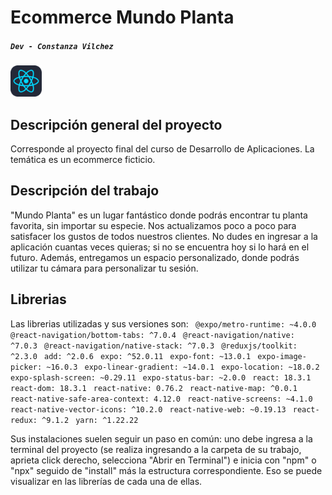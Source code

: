 # Ecommerce Mundo Planta

##### `Dev - Constanza Vilchez`

<div>
  <img src="https://raw.githubusercontent.com/tandpfun/skill-icons/65dea6c4eaca7da319e552c09f4cf5a9a8dab2c8/icons/React-Dark.svg" width="50" />
</div>

## Descripción general del proyecto

Corresponde al proyecto final del curso de Desarrollo de Aplicaciones. La temática es un ecommerce ficticio.

## Descripción del trabajo

"Mundo Planta" es un lugar fantástico donde podrás encontrar tu planta favorita, sin importar su especie. Nos actualizamos poco a poco para satisfacer los gustos de todos nuestros clientes. No dudes en ingresar a la aplicación cuantas veces quieras; si no se encuentra hoy si lo hará en el futuro. Además, entregamos un espacio personalizado, donde podrás utilizar tu cámara para personalizar tu sesión. 

## Librerias

Las librerias utilizadas y sus versiones son:
` @expo/metro-runtime: ~4.0.0`
` @react-navigation/bottom-tabs: ^7.0.4`
` @react-navigation/native: ^7.0.3`
` @react-navigation/native-stack: ^7.0.3`
` @reduxjs/toolkit: ^2.3.0`
` add: ^2.0.6`
` expo: ^52.0.11`
` expo-font: ~13.0.1`
` expo-image-picker: ~16.0.3`
` expo-linear-gradient: ~14.0.1`
` expo-location: ~18.0.2`
` expo-splash-screen: ~0.29.11`
` expo-status-bar: ~2.0.0`
` react: 18.3.1`
` react-dom: 18.3.1`
` react-native: 0.76.2`
` react-native-map: ^0.0.1`
` react-native-safe-area-context: 4.12.0`
` react-native-screens: ~4.1.0`
` react-native-vector-icons: ^10.2.0`
` react-native-web: ~0.19.13`
` react-redux: ^9.1.2`
` yarn: ^1.22.22`

Sus instalaciones suelen seguir un paso en común: uno debe ingresa a la terminal del proyecto (se realiza ingresando a la carpeta de su trabajo, aprieta click derecho, selecciona "Abrir en Terminal") e inicia con "npm" o "npx" seguido de "install" más la estructura correspondiente. Eso se puede visualizar en las librerías de cada una de ellas. 